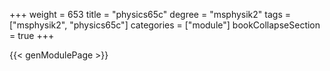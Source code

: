 +++
weight = 653
title = "physics65c"
degree = "msphysik2"
tags = ["msphysik2", "physics65c"]
categories = ["module"]
bookCollapseSection = true
+++

{{< genModulePage >}}
